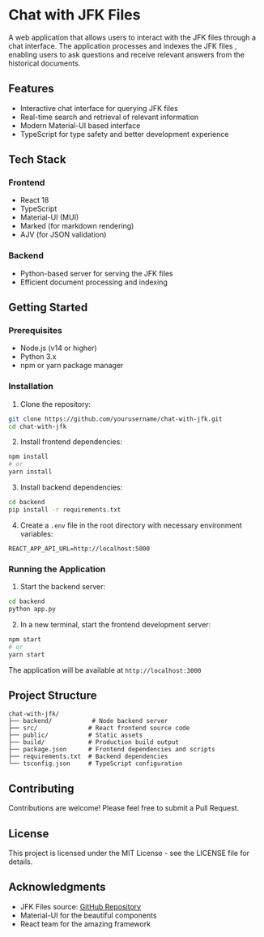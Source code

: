 # Chat with JFK Files

A web application that allows users to interact with the JFK files through a chat interface. The application processes and indexes the JFK files , enabling users to ask questions and receive relevant answers from the historical documents.

## Features

- Interactive chat interface for querying JFK files
- Real-time search and retrieval of relevant information
- Modern Material-UI based interface
- TypeScript for type safety and better development experience

## Tech Stack

### Frontend
- React 18
- TypeScript
- Material-UI (MUI)
- Marked (for markdown rendering)
- AJV (for JSON validation)

### Backend
- Python-based server for serving the JFK files
- Efficient document processing and indexing

## Getting Started

### Prerequisites
- Node.js (v14 or higher)
- Python 3.x
- npm or yarn package manager

### Installation

1. Clone the repository:
```bash
git clone https://github.com/yourusername/chat-with-jfk.git
cd chat-with-jfk
```

2. Install frontend dependencies:
```bash
npm install
# or
yarn install
```

3. Install backend dependencies:
```bash
cd backend
pip install -r requirements.txt
```

4. Create a `.env` file in the root directory with necessary environment variables:
```
REACT_APP_API_URL=http://localhost:5000
```

### Running the Application

1. Start the backend server:
```bash
cd backend
python app.py
```

2. In a new terminal, start the frontend development server:
```bash
npm start
# or
yarn start
```

The application will be available at `http://localhost:3000`

## Project Structure

```
chat-with-jfk/
├── backend/           # Node backend server
├── src/              # React frontend source code
├── public/           # Static assets
├── build/            # Production build output
├── package.json      # Frontend dependencies and scripts
├── requirements.txt  # Backend dependencies
└── tsconfig.json     # TypeScript configuration
```

## Contributing

Contributions are welcome! Please feel free to submit a Pull Request.

## License

This project is licensed under the MIT License - see the LICENSE file for details.

## Acknowledgments

- JFK Files source: [GitHub Repository](https://github.com/amasad/jfk_files/)
- Material-UI for the beautiful components
- React team for the amazing framework 